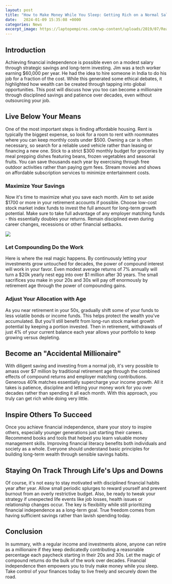 ```yaml
---
layout: post
title: "How to Make Money While You Sleep: Getting Rich on a Normal Salary"
date:   2024-01-09 15:35:08 +0000
categories: News
excerpt_image: https://laptopempires.com/wp-content/uploads/2019/07/Realistic_Ways_to_Make_Money-While_You_Sleep.png
---
```

## Introduction

Achieving financial independence is possible even on a modest salary through strategic savings and long-term investing. Jim was a tech worker earning $60,000 per year. He had the idea to hire someone in India to do his job for a fraction of the cost. While this generated some ethical debates, it highlighted how wealth can be created through tapping into global opportunities. This post will discuss how you too can become a millionaire through disciplined savings and patience over decades, even without outsourcing your job.

## Live Below Your Means 

One of the most important steps is finding affordable housing. Rent is typically the biggest expense, so look for a room to rent with roommates where you can keep monthly costs under $500. Owning a car is often necessary, so search for a reliable used vehicle rather than leasing or financing a new one. Stick to a strict $300 monthly budget for groceries by meal prepping dishes featuring beans, frozen vegetables and seasonal fruits. You can save thousands each year by exercising through free outdoor activities rather than paying gym fees. Stream movies and shows on affordable subscription services to minimize entertainment costs.

### Maximize Your Savings

Now it's time to maximize what you save each month. Aim to set aside $1700 or more in your retirement accounts if possible. Choose low-cost stock market index funds to invest the full amount for long-term growth potential. Make sure to take full advantage of any employer matching funds - this essentially doubles your returns. Remain disciplined even during career changes, recessions or other financial setbacks. 


![](https://laptopempires.com/wp-content/uploads/2019/07/Realistic_Ways_to_Make_Money-While_You_Sleep.png)
### Let Compounding Do the Work

Here is where the real magic happens. By continuously letting your investments grow untouched for decades, the power of compound interest will work in your favor. Even modest average returns of 7% annually will turn a $20k yearly nest egg into over $1 million after 30 years. The small sacrifices you make in your 20s and 30s will pay off enormously by retirement age through the power of compounding gains.

### Adjust Your Allocation with Age

As you near retirement in your 50s, gradually shift some of your funds to less volatile bonds or income funds. This helps protect the wealth you've accumulated. But you'll still benefit from long-run stock market growth potential by keeping a portion invested. Then in retirement, withdrawals of just 4% of your current balance each year allows your portfolio to keep growing versus depleting. 

## Become an "Accidental Millionaire"

With diligent saving and investing from a normal job, it's very possible to amass over $7 million by traditional retirement age through the combined effects of compound returns and employer matching contributions. Generous 401k matches essentially supercharge your income growth. All it takes is patience, discipline and letting your money work for you over decades rather than spending it all each month. With this approach, you truly can get rich while doing very little.

## Inspire Others To Succeed  

Once you achieve financial independence, share your story to inspire others, especially younger generations just starting their careers. Recommend books and tools that helped you learn valuable money management skills. Improving financial literacy benefits both individuals and society as a whole. Everyone should understand basic principles for building long-term wealth through sensible savings habits. 

## Staying On Track Through Life's Ups and Downs

Of course, it's not easy to stay motivated with disciplined financial habits year after year. Allow small periodic splurges to reward yourself and prevent burnout from an overly restrictive budget. Also, be ready to tweak your strategy if unexpected life events like job losses, health issues or relationship changes occur. The key is flexibility while still prioritizing financial independence as a long-term goal. True freedom comes from having sufficient savings rather than lavish spending today.

## Conclusion

In summary, with a regular income and investments alone, anyone can retire as a millionaire if they keep dedicatedly contributing a reasonable percentage each paycheck starting in their 20s and 30s. Let the magic of compound returns do the bulk of the work over decades. Financial independence then empowers you to truly make money while you sleep. Take control of your finances today to live freely and securely down the road.